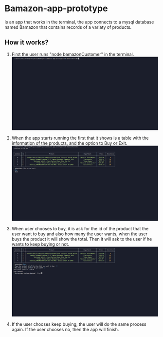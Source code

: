# Bamazon-app-prototype
Is an app that works in the terminal, the app connects to a mysql database named Bamazon that contains records of a variaty of products.

## How it works?
1. First the user runs "node bamazonCustomer" in the terminal.
![GitHub Logo](/images/img1.png)

2. When the app starts running the first that it shows is a table with the information of the products, and the option to Buy or Exit.
![GitHub Logo](/images/img2.png)

3. When user chooses to buy, it is ask for the id of the product that the user want to buy and also how many the user wants, when the user buys 
the product it will show the total. Then it will ask to the user if he wants to keep buying or not.
![GitHub Logo](/images/img3.png)

4. If the user chooses keep buying, the user will do the same process again. If the user chooses no, then the app will finish.
